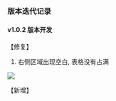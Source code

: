 ### 版本迭代记录

#### v1.0.2 版本开发

【修复】

1. 右侧区域出现空白, 表格没有占满

![](https://pic.imgdb.cn/item/672091d2d29ded1a8c06d8c5.png)

【新增】
